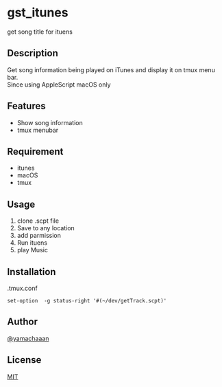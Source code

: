 # gst_itunes

get song title for ituens  

## Description

Get song information being played on iTunes and display it on tmux menu bar.  
Since using AppleScript macOS only  

## Features

- Show song information
- tmux menubar

## Requirement

- itunes
- macOS
- tmux

## Usage

1. clone .scpt file
2. Save to any location
3. add parmission
4. Run ituens
5. play Music

## Installation

.tmux.conf

```
set-option  -g status-right '#(~/dev/getTrack.scpt)'
```

## Author

[@yamachaaan](https://twitter.com/ymzkryo)

## License

[MIT](https://github.com/yamachaaan/gst_itunes/blob/master/LICENSE)
